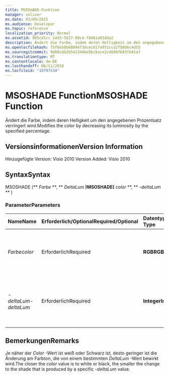 ```yaml
---
title: MSOSHADE-Funktion
manager: soliver
ms.date: 03/09/2015
ms.audience: Developer
ms.topic: reference
localization_priority: Normal
ms.assetid: 905cd1cc-14d3-5d37-89c4-f8461a03dda2
description: Ändert die Farbe, indem deren Helligkeit um den angegebenen Prozentsatz verringert wird.
ms.openlocfilehash: f5f6eb0b6009473dcec017e951cca2f90b6c4d55
ms.sourcegitcommit: 9d60cd82b5413446e5bc8ace2cd689f683fb41a7
ms.translationtype: MT
ms.contentlocale: de-DE
ms.lasthandoff: 06/11/2018
ms.locfileid: "19797534"
---
```

# <a name="msoshade-function"></a><span data-ttu-id="e4f85-103">MSOSHADE Function</span><span class="sxs-lookup"><span data-stu-id="e4f85-103">MSOSHADE Function</span></span>

<span data-ttu-id="e4f85-104">Ändert die Farbe, indem deren Helligkeit um den angegebenen Prozentsatz verringert wird.</span><span class="sxs-lookup"><span data-stu-id="e4f85-104">Modifies the color by decreasing its luminosity by the specified percentage.</span></span>
  
## <a name="version-information"></a><span data-ttu-id="e4f85-105">Versionsinformationen</span><span class="sxs-lookup"><span data-stu-id="e4f85-105">Version Information</span></span>

<span data-ttu-id="e4f85-106">Hinzugefügte Version: Visio 2010
</span><span class="sxs-lookup"><span data-stu-id="e4f85-106">Version Added: Visio 2010</span></span> 
  
## <a name="syntax"></a><span data-ttu-id="e4f85-107">Syntax</span><span class="sxs-lookup"><span data-stu-id="e4f85-107">Syntax</span></span>

<span data-ttu-id="e4f85-108">MSOSHADE (** *Farbe* **, ** *DeltaLum* **)</span><span class="sxs-lookup"><span data-stu-id="e4f85-108">MSOSHADE(** *color* **, ** *-deltaLum* ** )</span></span> 
  
### <a name="parameters"></a><span data-ttu-id="e4f85-109">Parameter</span><span class="sxs-lookup"><span data-stu-id="e4f85-109">Parameters</span></span>

|<span data-ttu-id="e4f85-110">**Name**</span><span class="sxs-lookup"><span data-stu-id="e4f85-110">**Name**</span></span>|<span data-ttu-id="e4f85-111">**Erforderlich/Optional**</span><span class="sxs-lookup"><span data-stu-id="e4f85-111">**Required/Optional**</span></span>|<span data-ttu-id="e4f85-112">**Datentyp**</span><span class="sxs-lookup"><span data-stu-id="e4f85-112">**Data Type**</span></span>|<span data-ttu-id="e4f85-113">**Beschreibung**</span><span class="sxs-lookup"><span data-stu-id="e4f85-113">**Description**</span></span>|
|:-----|:-----|:-----|:-----|
| <span data-ttu-id="e4f85-114">_Farbe_</span><span class="sxs-lookup"><span data-stu-id="e4f85-114">_color_</span></span> <br/> |<span data-ttu-id="e4f85-115">Erforderlich</span><span class="sxs-lookup"><span data-stu-id="e4f85-115">Required</span></span>  <br/> |<span data-ttu-id="e4f85-116">**RGB**</span><span class="sxs-lookup"><span data-stu-id="e4f85-116">**RGB**</span></span> <br/> |<span data-ttu-id="e4f85-117">Der standardmäßige RGB-Farbwert (Rot, Grün, Blau) oder eine Referenz auf eine Farbe.</span><span class="sxs-lookup"><span data-stu-id="e4f85-117">The standard RGB (red, green, blue) color value or reference to a color.</span></span>  <br/> |
| <span data-ttu-id="e4f85-118">_-deltaLum_</span><span class="sxs-lookup"><span data-stu-id="e4f85-118">_-deltaLum_</span></span> <br/> |<span data-ttu-id="e4f85-119">Erforderlich</span><span class="sxs-lookup"><span data-stu-id="e4f85-119">Required</span></span>  <br/> |<span data-ttu-id="e4f85-120">**Integer**</span><span class="sxs-lookup"><span data-stu-id="e4f85-120">**Integer**</span></span> <br/> |<span data-ttu-id="e4f85-121">Die prozentuale Änderung in Richtung weiß (-100 %) oder Schwarz (100 %) vom Wert _Color_ .</span><span class="sxs-lookup"><span data-stu-id="e4f85-121">The percentage change toward white (-100%) or black (100%) from the  _color_ value.</span></span>  <br/> |
   
## <a name="remarks"></a><span data-ttu-id="e4f85-122">Bemerkungen</span><span class="sxs-lookup"><span data-stu-id="e4f85-122">Remarks</span></span>

<span data-ttu-id="e4f85-123">Je näher der _Color_ -Wert ist weiß oder Schwarz ist, desto geringer ist die Änderung am Farbton, die von einem bestimmten _DeltaLum_ -Wert bewirkt wird.</span><span class="sxs-lookup"><span data-stu-id="e4f85-123">The closer the  _color_ value is to white or black, the smaller the change to the shade that is produced by a specific  _-deltaLum_ value.</span></span> 
  

